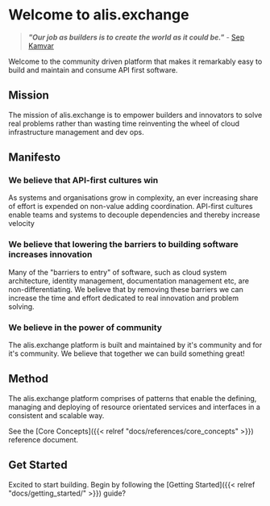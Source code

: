 # Welcome to alis.exchange   

>**_"Our job as builders is to create the world as it could be."_** - <a href="https://farmerandfarmer.org/mastery/builder.html" target="_blank">Sep Kamvar</a>

Welcome to the community driven platform that makes it remarkably easy to build and maintain and consume API first software.

## Mission
The mission of alis.exchange is to empower builders and innovators to solve real problems rather than wasting time reinventing the wheel of cloud infrastructure management and dev ops.
## Manifesto

### We believe that API-first cultures win
As systems and organisations grow in complexity, an ever increasing share of effort is expended on non-value adding coordination.
API-first cultures enable teams and systems to decouple dependencies and thereby increase velocity

### We believe that lowering the barriers to building software increases innovation
Many of the "barriers to entry" of software, such as cloud system architecture, identity management, documentation management etc, are non-differentiating. We believe that by removing these barriers we can increase the time and effort dedicated to real innovation and problem solving.

### We believe in the power of community
The alis.exchange platform is built and maintained by it's community and for it's community. We believe that together we can build something great!

## Method
The alis.exchange platform comprises of patterns that enable the defining, managing and deploying of resource orientated services and interfaces in a consistent and scalable way.

See the [Core Concepts]({{< relref "docs/references/core_concepts" >}}) reference document.

## Get Started
Excited to start building. Begin by following the [Getting Started]({{< relref "docs/getting_started/" >}}) guide?
